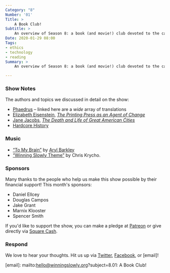```yaml
---
Category: "8"
Number: '01'
Title: >
    A Book Club!
Subtitle: >
    An overview of Season 8: a book (and movie!) club devoted to the canon (as we define it!) for technology and ethics.
Date: 2020-01-29 08:00
Tags:
- ethics
- technology
- reading
Summary: >
    An overview of Season 8: a book (and movie!) club devoted to the canon (as we define it!) for technology and ethics.

---
```


### Show Notes

The authors and topics we discussed in detail on the show:

- [Phaedrus] – linked here are a *wide* array of translations
- [Elizabeth Eisenstein][ee], [<cite>The Printing Press as an Agent of Change</cite>][press]
- [Jane Jacobs][jj], [<cite>The Death and Life of Great American Cities</cite>][cities]
- [Hardcore History][hh]

[Phaedrus]: https://www.alibris.com/booksearch?keyword=phaedrus
[ee]: https://en.wikipedia.org/wiki/Elizabeth_Eisenstein
[press]: https://www.alibris.com/The-Printing-Press-as-an-Agent-of-Change-Elizabeth-L-Eisenstein/book/5343362?matches=34
[jj]: https://en.wikipedia.org/wiki/Jane_Jacobs
[cities]: https://www.alibris.com/The-Death-and-Life-of-Great-American-Cities-50th-Anniversary-Edition-Jane-Jacobs/book/28856432?matches=20
[hh]: https://www.dancarlin.com/hardcore-history-series/

### Music

* [“To My Brain”](https://arylbarkley.bandcamp.com/track/to-my-brain) by [Aryl Barkley](https://arylbarkley.bandcamp.com)
* [“Winning Slowly Theme”](https://soundcloud.com/chriskrycho/winning-slowly) by Chris Krycho.

### Sponsors

Many thanks to the people who help us make this show possible by their financial support! This month's sponsors:

* Daniel Ellcey
* Douglas Campos
* Jake Grant
* Marnix Klooster
* Spencer Smith

If you'd like to support the show, you can make a pledge at <a href='https://www.patreon.com/winningslowly' rel='payment'>Patreon</a> or give directly via [Square Cash](https://cash.me/$winningslowly).

### Respond

We love to hear your thoughts. Hit us up via [Twitter](https://www.twitter.com/winningslowly), [Facebook](https://www.facebook.com/winningslowlypodcast), or [email]!

[email]: mailto:hello@winningslowly.org?subject=8.01: A Book Club!
